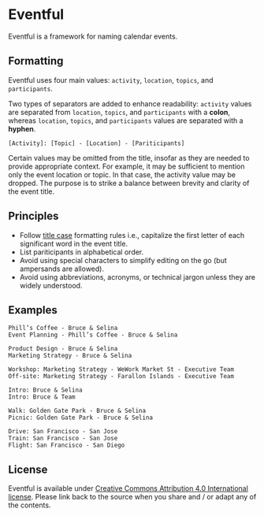 # Eventful
Eventful is a framework for naming calendar events.

## Formatting

Eventful uses four main values: `activity`, `location`, `topics`, and `participants`. 

Two types of separators are added to enhance readability: `activity` values are separated from `location`, `topics`, and `participants` with a **colon**, whereas `location`, `topics`, and `participants` values are separated with a **hyphen**.

```
[Activity]: [Topic] - [Location] - [Pariticipants]
```

Certain values may be omitted from the title, insofar as they are needed to provide appropriate context. For example, it may be sufficient to mention only the event location or topic. In that case, the activity value may be dropped. The purpose is to strike a balance between brevity and clarity of the event title.

## Principles

* Follow [title case](https://en.wikipedia.org/wiki/Title_case) formatting rules i.e., capitalize the first letter of each significant word in the event title.
* List pariticipants in alphabetical order.
* Avoid using special characters to simplify editing on the go (but ampersands are allowed).
* Avoid using abbreviations, acronyms, or technical jargon unless they are widely understood.

## Examples

```
Phill’s Coffee - Bruce & Selina 
Event Planning - Phill’s Coffee - Bruce & Selina
```
```
Product Design - Bruce & Selina
Marketing Strategy - Bruce & Selina
```
```
Workshop: Marketing Strategy - WeWork Market St - Executive Team
Off-site: Marketing Strategy - Farallon Islands - Executive Team
```
```
Intro: Bruce & Selina
Intro: Bruce & Team
```
```
Walk: Golden Gate Park - Bruce & Selina
Picnic: Golden Gate Park - Bruce & Selina
```
```
Drive: San Francisco - San Jose
Train: San Francisco - San Jose
Flight: San Francisco - San Diego
```

## License

Eventful is available under [Creative Commons Attribution 4.0 International license](https://creativecommons.org/licenses/by/4.0/). Please link back to the source when you share and / or adapt any of the contents.
